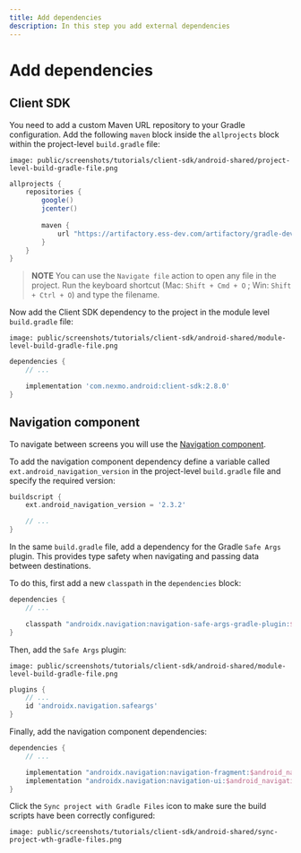 ```yaml
---
title: Add dependencies
description: In this step you add external dependencies
---
```


# Add dependencies

## Client SDK

You need to add a custom Maven URL repository to your Gradle configuration. Add the following `maven` block inside the `allprojects` block within the project-level `build.gradle` file:

```screenshot
image: public/screenshots/tutorials/client-sdk/android-shared/project-level-build-gradle-file.png
```

```groovy
allprojects {
    repositories {
        google()
        jcenter()
        
        maven {
            url "https://artifactory.ess-dev.com/artifactory/gradle-dev-local"
        }
    }
}
```

> **NOTE** You can use the `Navigate file` action to open any file in the project. Run the keyboard shortcut (Mac: `Shift + Cmd + O` ; Win: `Shift + Ctrl + O`) and type the filename.

Now add the Client SDK dependency to the project in the module level `build.gradle` file:

```screenshot
image: public/screenshots/tutorials/client-sdk/android-shared/module-level-build-gradle-file.png
```

```groovy
dependencies {
    // ...

    implementation 'com.nexmo.android:client-sdk:2.8.0'
}
```

## Navigation component

To navigate between screens you will use the [Navigation component](https://developer.android.com/guide/navigation).

To add the navigation component dependency define a variable called `ext.android_navigation_version` in the project-level `build.gradle` file and specify the required version:

```groovy
buildscript {
    ext.android_navigation_version = '2.3.2'

    // ...
}
```

In the same `build.gradle` file, add a dependency for the Gradle `Safe Args` plugin. This provides type safety when navigating and passing data between destinations.

To do this, first add a new `classpath` in the `dependencies` block:

```groovy
dependencies {
    // ...

    classpath "androidx.navigation:navigation-safe-args-gradle-plugin:$android_navigation_version"
}
```

Then, add the `Safe Args` plugin:

```screenshot
image: public/screenshots/tutorials/client-sdk/android-shared/module-level-build-gradle-file.png
```

```groovy
plugins {
    // ...
    id 'androidx.navigation.safeargs'
}
```

Finally, add the navigation component dependencies:

```groovy
dependencies {
    // ...

    implementation "androidx.navigation:navigation-fragment:$android_navigation_version"
    implementation "androidx.navigation:navigation-ui:$android_navigation_version"
}
```

Click the `Sync project with Gradle Files` icon to make sure the build scripts have been correctly configured:

```screenshot
image: public/screenshots/tutorials/client-sdk/android-shared/sync-project-wth-gradle-files.png
```
